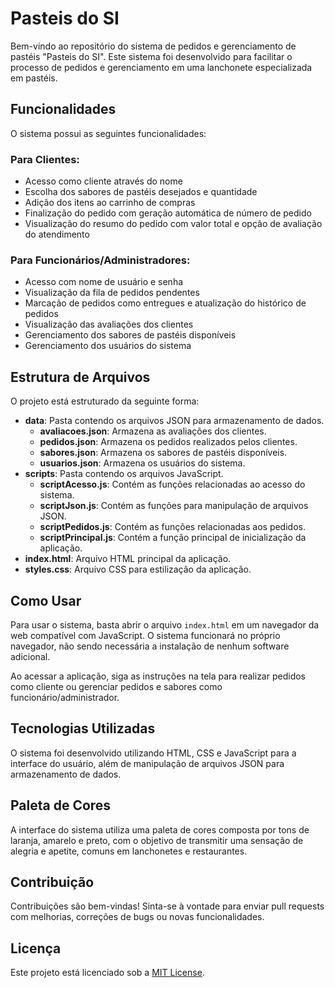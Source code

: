 # Pasteis do SI

Bem-vindo ao repositório do sistema de pedidos e gerenciamento de pastéis "Pasteis do SI". Este sistema foi desenvolvido para facilitar o processo de pedidos e gerenciamento em uma lanchonete especializada em pastéis.

## Funcionalidades

O sistema possui as seguintes funcionalidades:

### Para Clientes:

- Acesso como cliente através do nome
- Escolha dos sabores de pastéis desejados e quantidade
- Adição dos itens ao carrinho de compras
- Finalização do pedido com geração automática de número de pedido
- Visualização do resumo do pedido com valor total e opção de avaliação do atendimento

### Para Funcionários/Administradores:

- Acesso com nome de usuário e senha
- Visualização da fila de pedidos pendentes
- Marcação de pedidos como entregues e atualização do histórico de pedidos
- Visualização das avaliações dos clientes
- Gerenciamento dos sabores de pastéis disponíveis
- Gerenciamento dos usuários do sistema

## Estrutura de Arquivos

O projeto está estruturado da seguinte forma:

- **data**: Pasta contendo os arquivos JSON para armazenamento de dados.
  - **avaliacoes.json**: Armazena as avaliações dos clientes.
  - **pedidos.json**: Armazena os pedidos realizados pelos clientes.
  - **sabores.json**: Armazena os sabores de pastéis disponíveis.
  - **usuarios.json**: Armazena os usuários do sistema.
- **scripts**: Pasta contendo os arquivos JavaScript.
  - **scriptAcesso.js**: Contém as funções relacionadas ao acesso do sistema.
  - **scriptJson.js**: Contém as funções para manipulação de arquivos JSON.
  - **scriptPedidos.js**: Contém as funções relacionadas aos pedidos.
  - **scriptPrincipal.js**: Contém a função principal de inicialização da aplicação.
- **index.html**: Arquivo HTML principal da aplicação.
- **styles.css**: Arquivo CSS para estilização da aplicação.

## Como Usar

Para usar o sistema, basta abrir o arquivo `index.html` em um navegador da web compatível com JavaScript. O sistema funcionará no próprio navegador, não sendo necessária a instalação de nenhum software adicional.

Ao acessar a aplicação, siga as instruções na tela para realizar pedidos como cliente ou gerenciar pedidos e sabores como funcionário/administrador.

## Tecnologias Utilizadas

O sistema foi desenvolvido utilizando HTML, CSS e JavaScript para a interface do usuário, além de manipulação de arquivos JSON para armazenamento de dados.

## Paleta de Cores

A interface do sistema utiliza uma paleta de cores composta por tons de laranja, amarelo e preto, com o objetivo de transmitir uma sensação de alegria e apetite, comuns em lanchonetes e restaurantes.

## Contribuição

Contribuições são bem-vindas! Sinta-se à vontade para enviar pull requests com melhorias, correções de bugs ou novas funcionalidades.

## Licença

Este projeto está licenciado sob a [MIT License](LICENSE).

